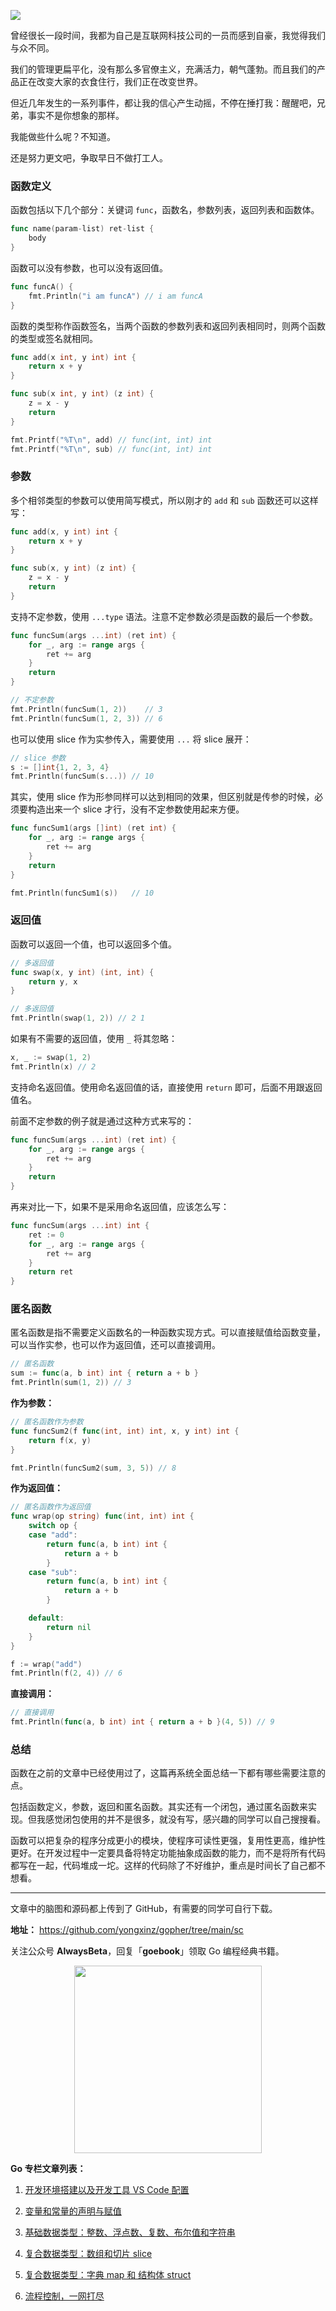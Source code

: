 ![](https://github.com/yongxinz/gopher/blob/main/sc/pic/06_%E5%87%BD%E6%95%B0.png)

曾经很长一段时间，我都为自己是互联网科技公司的一员而感到自豪，我觉得我们与众不同。

我们的管理更扁平化，没有那么多官僚主义，充满活力，朝气蓬勃。而且我们的产品正在改变大家的衣食住行，我们正在改变世界。

但近几年发生的一系列事件，都让我的信心产生动摇，不停在捶打我：醒醒吧，兄弟，事实不是你想象的那样。

我能做些什么呢？不知道。

还是努力更文吧，争取早日不做打工人。

### 函数定义

函数包括以下几个部分：关键词 `func`，函数名，参数列表，返回列表和函数体。

```go
func name(param-list) ret-list {
	body
}
```

函数可以没有参数，也可以没有返回值。

```go
func funcA() {
	fmt.Println("i am funcA") // i am funcA
}
```

函数的类型称作函数签名，当两个函数的参数列表和返回列表相同时，则两个函数的类型或签名就相同。

```go
func add(x int, y int) int {
	return x + y
}

func sub(x int, y int) (z int) {
	z = x - y
	return
}

fmt.Printf("%T\n", add) // func(int, int) int
fmt.Printf("%T\n", sub) // func(int, int) int
```

### 参数

多个相邻类型的参数可以使用简写模式，所以刚才的 `add` 和 `sub` 函数还可以这样写：

```go
func add(x, y int) int {
	return x + y
}

func sub(x, y int) (z int) {
	z = x - y
	return
}
```

支持不定参数，使用 `...type` 语法。注意不定参数必须是函数的最后一个参数。

```go
func funcSum(args ...int) (ret int) {
	for _, arg := range args {
		ret += arg
	}
	return
}

// 不定参数
fmt.Println(funcSum(1, 2))    // 3
fmt.Println(funcSum(1, 2, 3)) // 6
```

也可以使用 slice 作为实参传入，需要使用 `...` 将 slice 展开：

```go
// slice 参数
s := []int{1, 2, 3, 4}
fmt.Println(funcSum(s...)) // 10
```

其实，使用 slice 作为形参同样可以达到相同的效果，但区别就是传参的时候，必须要构造出来一个 slice 才行，没有不定参数使用起来方便。

```go
func funcSum1(args []int) (ret int) {
	for _, arg := range args {
		ret += arg
	}
	return
}

fmt.Println(funcSum1(s))   // 10
```

### 返回值

函数可以返回一个值，也可以返回多个值。

```go
// 多返回值
func swap(x, y int) (int, int) {
	return y, x
}

// 多返回值
fmt.Println(swap(1, 2)) // 2 1
```

如果有不需要的返回值，使用 `_` 将其忽略：

```go
x, _ := swap(1, 2)
fmt.Println(x) // 2
```

支持命名返回值。使用命名返回值的话，直接使用 `return` 即可，后面不用跟返回值名。

前面不定参数的例子就是通过这种方式来写的：

```go
func funcSum(args ...int) (ret int) {
	for _, arg := range args {
		ret += arg
	}
	return
}
```

再来对比一下，如果不是采用命名返回值，应该怎么写：

```go
func funcSum(args ...int) int {
	ret := 0
	for _, arg := range args {
		ret += arg
	}
	return ret
}
```

### 匿名函数

匿名函数是指不需要定义函数名的一种函数实现方式。可以直接赋值给函数变量，可以当作实参，也可以作为返回值，还可以直接调用。

```go
// 匿名函数
sum := func(a, b int) int { return a + b }
fmt.Println(sum(1, 2)) // 3
```

**作为参数：**

```go
// 匿名函数作为参数
func funcSum2(f func(int, int) int, x, y int) int {
	return f(x, y)
}

fmt.Println(funcSum2(sum, 3, 5)) // 8
```

**作为返回值：**

```go
// 匿名函数作为返回值
func wrap(op string) func(int, int) int {
	switch op {
	case "add":
		return func(a, b int) int {
			return a + b
		}
	case "sub":
		return func(a, b int) int {
			return a + b
		}

	default:
		return nil
	}
}

f := wrap("add")
fmt.Println(f(2, 4)) // 6
```

**直接调用：**

```go
// 直接调用
fmt.Println(func(a, b int) int { return a + b }(4, 5)) // 9
```

### 总结

函数在之前的文章中已经使用过了，这篇再系统全面总结一下都有哪些需要注意的点。

包括函数定义，参数，返回和匿名函数。其实还有一个闭包，通过匿名函数来实现。但我感觉闭包使用的并不是很多，就没有写，感兴趣的同学可以自己搜搜看。

函数可以把复杂的程序分成更小的模块，使程序可读性更强，复用性更高，维护性更好。在开发过程中一定要具备将特定功能抽象成函数的能力，而不是将所有代码都写在一起，代码堆成一坨。这样的代码除了不好维护，重点是时间长了自己都不想看。

---

文章中的脑图和源码都上传到了 GitHub，有需要的同学可自行下载。

**地址：** https://github.com/yongxinz/gopher/tree/main/sc

关注公众号 **AlwaysBeta**，回复「**goebook**」领取 Go 编程经典书籍。

<center class="half">
    <img src="https://github.com/yongxinz/gopher/blob/main/alwaysbeta.JPG" width="300"/>
</center>

**Go 专栏文章列表：**

1. [开发环境搭建以及开发工具 VS Code 配置](<https://github.com/yongxinz/gopher/blob/main/sc/00-%E5%BC%80%E5%8F%91%E7%8E%AF%E5%A2%83%E6%90%AD%E5%BB%BA%E4%BB%A5%E5%8F%8A%E5%BC%80%E5%8F%91%E5%B7%A5%E5%85%B7%20VS%20Code%20%E9%85%8D%E7%BD%AE.md>)

2. [变量和常量的声明与赋值](<https://github.com/yongxinz/gopher/blob/main/sc/01-%E5%8F%98%E9%87%8F%E5%92%8C%E5%B8%B8%E9%87%8F%E7%9A%84%E5%A3%B0%E6%98%8E%E4%B8%8E%E8%B5%8B%E5%80%BC.md>)

3. [基础数据类型：整数、浮点数、复数、布尔值和字符串](<https://github.com/yongxinz/gopher/blob/main/sc/02-%E5%9F%BA%E7%A1%80%E6%95%B0%E6%8D%AE%E7%B1%BB%E5%9E%8B%EF%BC%9A%E6%95%B4%E6%95%B0%E3%80%81%E6%B5%AE%E7%82%B9%E6%95%B0%E3%80%81%E5%A4%8D%E6%95%B0%E3%80%81%E5%B8%83%E5%B0%94%E5%80%BC%E5%92%8C%E5%AD%97%E7%AC%A6%E4%B8%B2.md>)

4. [复合数据类型：数组和切片 slice](<https://github.com/yongxinz/gopher/blob/main/sc/03-%E5%A4%8D%E5%90%88%E6%95%B0%E6%8D%AE%E7%B1%BB%E5%9E%8B%EF%BC%9A%E6%95%B0%E7%BB%84%E5%92%8C%E5%88%87%E7%89%87%20slice.md>)

5. [复合数据类型：字典 map 和 结构体 struct](<https://github.com/yongxinz/gopher/blob/main/sc/04-%E5%A4%8D%E5%90%88%E6%95%B0%E6%8D%AE%E7%B1%BB%E5%9E%8B%EF%BC%9A%E5%AD%97%E5%85%B8%20map%20%E5%92%8C%20%E7%BB%93%E6%9E%84%E4%BD%93%20struct.md>)
6. [流程控制，一网打尽](<https://github.com/yongxinz/gopher/blob/main/sc/05-%E6%B5%81%E7%A8%8B%E6%8E%A7%E5%88%B6%EF%BC%8C%E4%B8%80%E7%BD%91%E6%89%93%E5%B0%BD.md>)